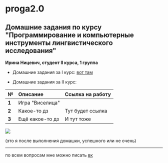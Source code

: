 # proga2.0

Домашние задания по курсу \"Программирование и компьютерные инструменты лингвистического исследования\"
-------
**Ирина Ницевич, студент II курса, 1 группа**

* Домашние задания за I курс: [вот там](https://github.com/NitRina/rina_proga)

* Домашние задания за II курс:

|  №      | Описание    | Ссылка на работу |
| :------------- |:-------------| :-----|
| **1**    | Игра \"Виселица\" |   |
| **2**    | Какое-то дз | Тут будет ссылка |
| **3**    | Ещё какое-то дз | И тут тоже |

![](http://06.imgmini.eastday.com/mobile/20171126/d49dfc80fba38945aed3a37aad9535dc.gif)

(это я после выполнения домашки, успешного или не очень)
**********
по всем вопросам мне можно писать [вк](https://vk.com/irina.witch)
